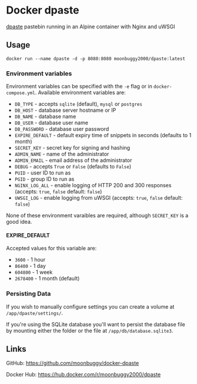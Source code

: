 # Docker dpaste

[dpaste](https://github.com/bartTC/dpaste) pastebin running in an Alpine container with Nginx and uWSGI

## Usage

```
docker run --name dpaste -d -p 8080:8080 moonbuggy2000/dpaste:latest
```

### Environment variables

Environment variables can be specified with the `-e` flag or in `docker-compose.yml`. Available environment variables are:

* ``DB_TYPE``        - accepts `sqlite` (default), `mysql` or `postgres`
* ``DB_HOST``        - database server hostname or IP
* ``DB_NAME``        - database name
* ``DB_USER``        - database user name
* ``DB_PASSWORD``    - database user password
* ``EXPIRE_DEFAULT`` - default expiry time of snippets in seconds (defaults to 1 month)
* ``SECRET_KEY``     - secret key for signing and hashing
* ``ADMIN_NAME``     - name of the administrator
* ``ADMIN_EMAIL``    - email address of the administrator
* ``DEBUG``          - accepts `True` or `False` (defaults to `False`)
* ``PUID``           - user ID to run as
* ``PGID``           - group ID to run as
* ``NGINX_LOG_ALL``  - enable logging of HTTP 200 and 300 responses (accepts: `true`, `false` default: `false`)
* ``UWSGI_LOG``      - enable logging from uWSGI (accepts: `true`, `false` default: `false`)

None of these environment varaibles are required, although `SECRET_KEY` is a good idea.

#### EXPIRE_DEFAULT

Accepted values for this variable are:

* ``3600`` - 1 hour
* ``86400`` - 1 day
* ``604800`` - 1 week
* ``2678400`` - 1 month (default)

### Persisting Data

If you wish to manually configure settings you can create a volume at `/app/dpaste/settings/`.

If you're using the SQLite database you'll want to persist the database file by mounting either the folder or the file at `/app/db/database.sqlite3`.

## Links

GitHub: https://github.com/moonbuggy/docker-dpaste

Docker Hub: https://hub.docker.com/r/moonbuggy2000/dpaste
